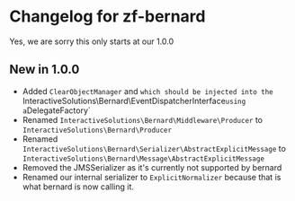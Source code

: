 # Changelog for zf-bernard
 
Yes, we are sorry this only starts at our 1.0.0

## New in 1.0.0

* Added `ClearObjectManager` and `which should be injected into the `InteractiveSolutions\Bernard\EventDispatcherInterface` using a `DelegateFactory` 
* Renamed `InteractiveSolutions\Bernard\Middleware\Producer` to `InteractiveSolutions\Bernard\Producer`
* Renamed `InteractiveSolutions\Bernard\Serializer\AbstractExplicitMessage` to `InteractiveSolutions\Bernard\Message\AbstractExplicitMessage`
* Removed the JMSSerializer as it's currently not supported by bernard
* Renamed our internal serializer to `ExplicitNormalizer` because that is what bernard is now calling it.
